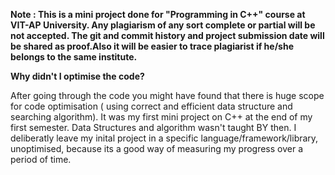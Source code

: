 **Note : This is a mini project done for "Programming in C++" course at VIT-AP University. Any plagiarism of any sort complete or partial will be not accepted. The git and commit history and project submission date will be shared as proof.Also it will be easier to trace plagiarist if he/she belongs to the same institute.**

**Why didn't I optimise the code?**

After going through the code you might have found that there is huge scope for code optimisation ( using correct and efficient data structure and searching algorithm). It was my first mini project on C++ at the end of my first semester. Data Structures and algorithm wasn't taught BY then. I deliberatly leave my inital project in a specific language/framework/library, unoptimised, because its a good way of measuring my progress over a period of time.

